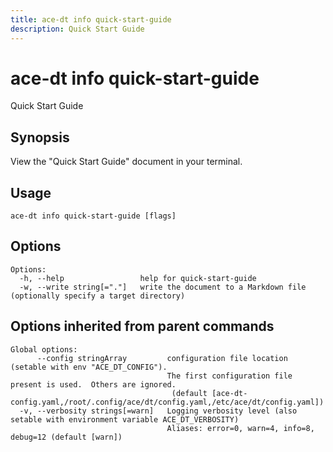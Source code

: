 ```yaml
---
title: ace-dt info quick-start-guide
description: Quick Start Guide
---
```


<!--
This documentation is auto generated by a script.
Please do not edit this file directly.
-->

<!-- markdownlint-disable-next-line single-title -->
# ace-dt info quick-start-guide

Quick Start Guide

## Synopsis

View the "Quick Start Guide" document in your terminal.

## Usage

```plaintext
ace-dt info quick-start-guide [flags]
```

## Options

```plaintext
Options:
  -h, --help                 help for quick-start-guide
  -w, --write string[="."]   write the document to a Markdown file (optionally specify a target directory)
```

## Options inherited from parent commands

```plaintext
Global options:
      --config stringArray         configuration file location (setable with env "ACE_DT_CONFIG").
                                   The first configuration file present is used.  Others are ignored.
                                    (default [ace-dt-config.yaml,/root/.config/ace/dt/config.yaml,/etc/ace/dt/config.yaml])
  -v, --verbosity strings[=warn]   Logging verbosity level (also setable with environment variable ACE_DT_VERBOSITY)
                                   Aliases: error=0, warn=4, info=8, debug=12 (default [warn])
```
